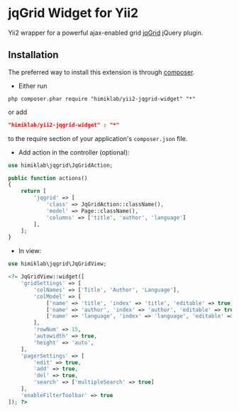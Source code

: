 jqGrid Widget for Yii2
========================
Yii2 wrapper for a powerful ajax-enabled grid [jqGrid](http://www.trirand.com/blog/) jQuery plugin.

Installation
------------
The preferred way to install this extension is through [composer](http://getcomposer.org/download/).

* Either run

```
php composer.phar require "himiklab/yii2-jqgrid-widget" "*"
```

or add

```json
"himiklab/yii2-jqgrid-widget" : "*"
```

to the require section of your application's `composer.json` file.

* Add action in the controller (optional):

```php
use himiklab\jqgrid\JqGridAction;

public function actions()
{
    return [
        'jqgrid' => [
            'class' => JqGridAction::className(),
            'model' => Page::className(),
            'columns' => ['title', 'author', 'language']
        ],
    ];
}
```

* In view:

```php
use himiklab\jqgrid\JqGridView;

<?= JqGridView::widget([
    'gridSettings' => [
        'colNames' => ['Title', 'Author', 'Language'],
        'colModel' => [
            ['name' => 'title', 'index' => 'title', 'editable' => true],
            ['name' => 'author', 'index' => 'author', 'editable' => true],
            ['name' => 'language', 'index' => 'language', 'editable' => true]
        ],
        'rowNum' => 15,
        'autowidth' => true,
        'height' => 'auto',
    ],
    'pagerSettings' => [
        'edit' => true,
        'add' => true,
        'del' => true,
        'search' => ['multipleSearch' => true]
    ],
    'enableFilterToolbar' => true
]); ?>
```
